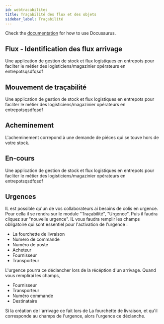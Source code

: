 ```yaml
---
id: webtracabilites
title: Traçabilité des flux et des objets
sidebar_label: Traçabilité
---
```


Check the [documentation](https://docusaurus.io) for how to use Docusaurus.

## Flux - Identification des flux arrivage

Une application de gestion de stock et flux logistiques en entrepots pour facliter le métier des logisticiens/magazinier opérateurs en entrepotsqsdfqsdf

## Mouvement de traçabilité

Une application de gestion de stock et flux logistiques en entrepots pour facliter le métier des logisticiens/magazinier opérateurs en entrepotsqsdfqsdf

## Acheminement

L'acheminement correpond à une demande de piéces qui se touve hors de votre stock. 

## En-cours

Une application de gestion de stock et flux logistiques en entrepots pour facliter le métier des logisticiens/magazinier opérateurs en entrepotsqsdfqsdf

## Urgences

IL est possible qu'un de vos collaborateurs ai besoins de colis en urgence. Pour cella il se rendra sur le module "Traçabilité", "Urgence". Puis il faudra cliquez sur "nouvelle urgence". IL vous faudra remplir les champs obligatoire qui sont essentiel pour l'activation de l'urgence : 
* La fourchette de livraison 
* Numero de commande
* Numéro de poste
* Acheteur
* Fournisseur 
* Transporteur

L'urgence pourra ce déclancher lors de la récéption d'un arrivage. Quand vous remplirai les champs, 
* Fournisseur 
* Transporteur
* Numéro commande
* Destinataire  

Si la création de l'arrivage ce fait lors de La fourchette de livraison, et qu'il corresponde au champs de l'urgence, alors l'urgence ce déclanche. 